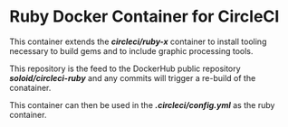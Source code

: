 # Ruby Docker Container for CircleCI

This container extends the _**circleci/ruby-x**_ container to install tooling 
necessary to build gems and to include graphic processing tools.

This repository is the feed to the DockerHub public repository _**soloid/circleci-ruby**_
and any commits will trigger a re-build of the conatainer.

This container can then be used in the _**.circleci/config.yml**_ as the ruby container.
